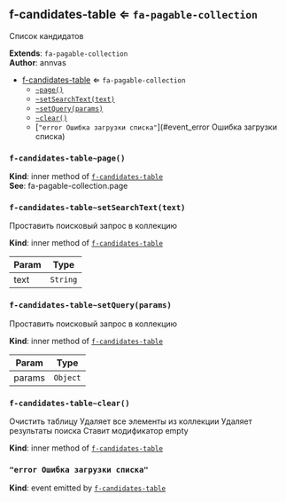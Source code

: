 <a name="module_f-candidates-table"></a>

## f-candidates-table ⇐ <code>fa-pagable-collection</code>
Список кандидатов

**Extends**: <code>fa-pagable-collection</code>  
**Author**: annvas  

* [f-candidates-table](#module_f-candidates-table) ⇐ <code>fa-pagable-collection</code>
    * [`~page()`](#module_f-candidates-table..page)
    * [`~setSearchText(text)`](#module_f-candidates-table..setSearchText)
    * [`~setQuery(params)`](#module_f-candidates-table..setQuery)
    * [`~clear()`](#module_f-candidates-table..clear)
    * [`"error Ошибка загрузки списка"`](#event_error Ошибка загрузки списка)

<a name="module_f-candidates-table..page"></a>

### `f-candidates-table~page()`
**Kind**: inner method of [<code>f-candidates-table</code>](#module_f-candidates-table)  
**See**: fa-pagable-collection.page  
<a name="module_f-candidates-table..setSearchText"></a>

### `f-candidates-table~setSearchText(text)`
Проставить поисковый запрос в коллекцию

**Kind**: inner method of [<code>f-candidates-table</code>](#module_f-candidates-table)  

| Param | Type |
| --- | --- |
| text | <code>String</code> | 

<a name="module_f-candidates-table..setQuery"></a>

### `f-candidates-table~setQuery(params)`
Проставить поисковый запрос в коллекцию

**Kind**: inner method of [<code>f-candidates-table</code>](#module_f-candidates-table)  

| Param | Type |
| --- | --- |
| params | <code>Object</code> | 

<a name="module_f-candidates-table..clear"></a>

### `f-candidates-table~clear()`
Очистить таблицу
Удаляет все элементы из коллекции
Удаляет результаты поиска
Ставит модификатор empty

**Kind**: inner method of [<code>f-candidates-table</code>](#module_f-candidates-table)  
<a name="event_error Ошибка загрузки списка"></a>

### `"error Ошибка загрузки списка"`
**Kind**: event emitted by [<code>f-candidates-table</code>](#module_f-candidates-table)  
